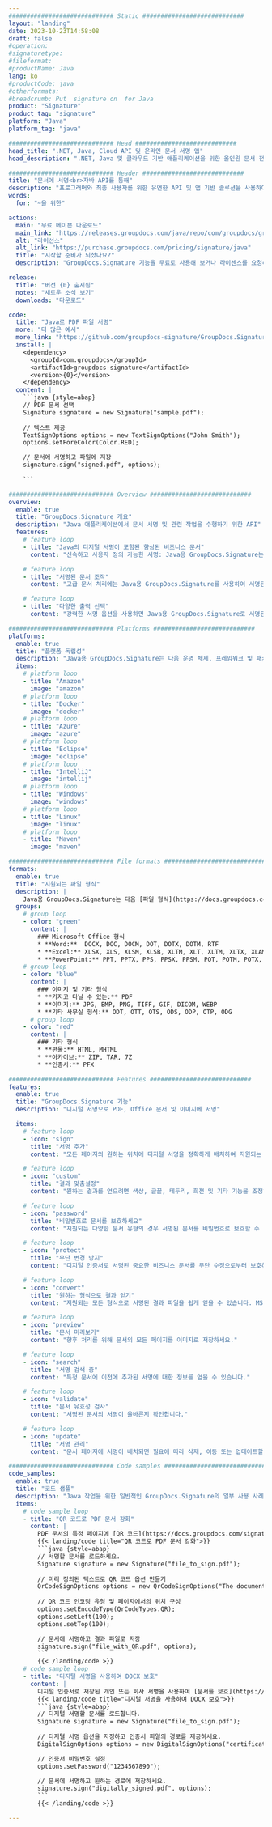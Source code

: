 ```yaml
---
############################# Static ############################
layout: "landing"
date: 2023-10-23T14:58:08
draft: false
#operation: 
#signaturetype: 
#fileformat: 
#productName: Java
lang: ko
#productCode: java
#otherformats: 
#breadcrumb: Put  signature on  for Java
product: "Signature"
product_tag: "signature"
platform: "Java"
platform_tag: "java"

############################# Head ############################
head_title: ".NET, Java, Cloud API 및 온라인 문서 서명 앱"
head_description: ".NET, Java 및 클라우드 기반 애플리케이션을 위한 올인원 문서 전자 서명 솔루션을 받으세요. 간단한 드래그 앤 드롭 기능을 사용하여 일반적인 문서 형식에 온라인으로 서명"

############################# Header ############################
title: "문서에 서명<br>자바 API를 통해"
description: "프로그래머와 최종 사용자를 위한 유연한 API 및 앱 기반 솔루션을 사용하여 모든 플랫폼에서 디지털 문서 및 이미지에 서명하십시오."
words:
  for: "~을 위한"

actions:
  main: "무료 메이븐 다운로드"
  main_link: "https://releases.groupdocs.com/java/repo/com/groupdocs/groupdocs-signature/"
  alt: "라이선스"
  alt_link: "https://purchase.groupdocs.com/pricing/signature/java"
  title: "시작할 준비가 되셨나요?"
  description: "GroupDocs.Signature 기능을 무료로 사용해 보거나 라이센스를 요청하세요"

release:
  title: "버전 {0} 출시됨"
  notes: "새로운 소식 보기"
  downloads: "다운로드"

code:
  title: "Java로 PDF 파일 서명"
  more: "더 많은 예시"
  more_link: "https://github.com/groupdocs-signature/GroupDocs.Signature-for-Java"
  install: |
    <dependency>
      <groupId>com.groupdocs</groupId>
      <artifactId>groupdocs-signature</artifactId>
      <version>{0}</version>
    </dependency>
  content: |
    ```java {style=abap}  
    // PDF 문서 선택
    Signature signature = new Signature("sample.pdf");
    
    // 텍스트 제공
    TextSignOptions options = new TextSignOptions("John Smith");
    options.setForeColor(Color.RED);

    // 문서에 서명하고 파일에 저장
    signature.sign("signed.pdf", options);
    
    ```

############################# Overview ############################
overview:
  enable: true
  title: "GroupDocs.Signature 개요"
  description: "Java 애플리케이션에서 문서 서명 및 관련 작업을 수행하기 위한 API"
  features:
    # feature loop
    - title: "Java의 디지털 서명이 포함된 향상된 비즈니스 문서"
      content: "신속하고 사용자 정의 가능한 서명: Java용 GroupDocs.Signature는 PDF, 이미지 및 Office 문서에 대한 광범위한 디지털 서명 옵션을 제공합니다. 텍스트, 바코드, QR 코드, 디지털 인증서, 사진 또는 숨겨진 메타데이터를 사용할 수 있습니다. 문서 처리가 빠르고 효율적입니다."

    # feature loop
    - title: "서명된 문서 조작"
      content: "고급 문서 처리에는 Java용 GroupDocs.Signature를 사용하여 서명된 문서에 대한 강력한 작업이 포함됩니다. 다양한 유용한 기준을 사용하여 비즈니스 문서에 추가된 서명을 검색하고 확인할 수 있습니다. 또한 문서에 대한 자세한 정보에 액세스하거나 해당 페이지의 미리 보기 이미지를 얻을 수 있습니다."

    # feature loop
    - title: "다양한 출력 선택"
      content: "강력한 서명 옵션을 사용하면 Java용 GroupDocs.Signature로 서명된 문서의 출력을 사용자 정의할 수 있습니다. 모든 문서 페이지에 서명을 정확하게 배치하고 다양한 방법으로 모양을 구성할 수 있습니다. Java API는 서명된 비즈니스 문서를 다양한 지원 형식으로 저장할 수 있도록 지원하며 암호로 문서를 보호하는 옵션을 제공합니다."

############################# Platforms ############################
platforms:
  enable: true
  title: "플랫폼 독립성"
  description: "Java용 GroupDocs.Signature는 다음 운영 체제, 프레임워크 및 패키지 관리자를 지원합니다."
  items:
    # platform loop
    - title: "Amazon"
      image: "amazon"
    # platform loop
    - title: "Docker"
      image: "docker"
    # platform loop
    - title: "Azure"
      image: "azure"
    # platform loop
    - title: "Eclipse"
      image: "eclipse"
    # platform loop
    - title: "IntelliJ"
      image: "intellij"
    # platform loop
    - title: "Windows"
      image: "windows"
    # platform loop
    - title: "Linux"
      image: "linux"
    # platform loop
    - title: "Maven"
      image: "maven"

############################# File formats ############################
formats:
  enable: true
  title: "지원되는 파일 형식"
  description: |
    Java용 GroupDocs.Signature는 다음 [파일 형식](https://docs.groupdocs.com/signature/java/supported-document-formats/)을 사용한 작업을 지원합니다.
  groups:
    # group loop
    - color: "green"
      content: |
        ### Microsoft Office 형식
        * **Word:**  DOCX, DOC, DOCM, DOT, DOTX, DOTM, RTF
        * **Excel:** XLSX, XLS, XLSM, XLSB, XLTM, XLT, XLTM, XLTX, XLAM, SXC, SpreadsheetML
        * **PowerPoint:** PPT, PPTX, PPS, PPSX, PPSM, POT, POTM, POTX, PPTM
    # group loop
    - color: "blue"
      content: |
        ### 이미지 및 기타 형식
        * **가지고 다닐 수 있는:** PDF
        * **이미지:** JPG, BMP, PNG, TIFF, GIF, DICOM, WEBP
        * **기타 사무실 형식:** ODT, OTT, OTS, ODS, ODP, OTP, ODG
      # group loop
    - color: "red"
      content: |
        ### 기타 형식
        * **편물:** HTML, MHTML
        * **아카이브:** ZIP, TAR, 7Z
        * **인증서:** PFX

############################# Features ############################
features:
  enable: true
  title: "GroupDocs.Signature 기능"
  description: "디지털 서명으로 PDF, Office 문서 및 이미지에 서명"

  items:
    # feature loop
    - icon: "sign"
      title: "서명 추가"
      content: "모든 페이지의 원하는 위치에 디지털 서명을 정확하게 배치하여 지원되는 다양한 서명 유형을 사용하여 문서에 서명합니다."

    # feature loop
    - icon: "custom"
      title: "결과 맞춤설정"
      content: "원하는 결과를 얻으려면 색상, 글꼴, 테두리, 회전 및 기타 기능을 조정하여 서명 모양을 사용자 정의하세요."

    # feature loop
    - icon: "password"
      title: "비밀번호로 문서를 보호하세요"
      content: "지원되는 다양한 문서 유형의 경우 서명된 문서를 비밀번호로 보호할 수 있습니다."

    # feature loop
    - icon: "protect"
      title: "무단 변경 방지"
      content: "디지털 인증서로 서명된 중요한 비즈니스 문서를 무단 수정으로부터 보호하세요."

    # feature loop
    - icon: "convert"
      title: "원하는 형식으로 결과 얻기"
      content: "지원되는 모든 형식으로 서명된 결과 파일을 쉽게 얻을 수 있습니다. MS Word 문서를 PDF로 쉽게 변환할 수도 있습니다."

    # feature loop
    - icon: "preview"
      title: "문서 미리보기"
      content: "향후 처리를 위해 문서의 모든 페이지를 이미지로 저장하세요."

    # feature loop
    - icon: "search"
      title: "서명 검색 중"
      content: "특정 문서에 이전에 추가된 서명에 대한 정보를 얻을 수 있습니다."

    # feature loop
    - icon: "validate"
      title: "문서 유효성 검사"
      content: "서명된 문서의 서명이 올바른지 확인합니다."

    # feature loop
    - icon: "update"
      title: "서명 관리"
      content: "문서 페이지에 서명이 배치되면 필요에 따라 삭제, 이동 또는 업데이트할 수 있습니다."

############################# Code samples ############################
code_samples:
  enable: true
  title: "코드 샘플"
  description: "Java 작업을 위한 일반적인 GroupDocs.Signature의 일부 사용 사례"
  items:
    # code sample loop
    - title: "QR 코드로 PDF 문서 강화"
      content: |
        PDF 문서의 특정 페이지에 [QR 코드](https://docs.groupdocs.com/signature/java/esign-document-with-qr-code-signature/)를 추가하여 비즈니스 프로세스를 향상시키는 것이 중요할 수 있습니다. Java용 GroupDocs.Signature를 사용하여 QR 코드를 추가하는 방법에 대한 예가 있습니다.
        {{< landing/code title="QR 코드로 PDF 문서 강화">}}
        ```java {style=abap}
        // 서명할 문서를 로드하세요.
        Signature signature = new Signature("file_to_sign.pdf");
        
        // 미리 정의된 텍스트로 QR 코드 옵션 만들기
        QrCodeSignOptions options = new QrCodeSignOptions("The document is approved by John Smith");
        
        // QR 코드 인코딩 유형 및 페이지에서의 위치 구성
        options.setEncodeType(QrCodeTypes.QR);
        options.setLeft(100);
        options.setTop(100);

        // 문서에 서명하고 결과 파일로 저장
        signature.sign("file_with_QR.pdf", options);
        ```
        {{< /landing/code >}}
    # code sample loop
    - title: "디지털 서명을 사용하여 DOCX 보호"
      content: |
        디지털 인증서로 저장된 개인 또는 회사 서명을 사용하여 [문서를 보호](https://docs.groupdocs.com/signature/java/esign-document-with-digital-signature/)할 수 있습니다. 인증서로 보호된 문서는 서명을 무효화하지 않고는 변경할 수 없습니다.
        {{< landing/code title="디지털 서명을 사용하여 DOCX 보호">}}
        ```java {style=abap}   
        // 디지털 서명할 문서를 로드합니다.
        Signature signature = new Signature("file_to_sign.pdf");
        
        // 디지털 서명 옵션을 지정하고 인증서 파일의 경로를 제공하세요.
        DigitalSignOptions options = new DigitalSignOptions("certificate.pfx");

        // 인증서 비밀번호 설정
        options.setPassword("1234567890");

        // 문서에 서명하고 원하는 경로에 저장하세요.
        signature.sign("digitally_signed.pdf", options);
        ```
        {{< /landing/code >}}

---
```

